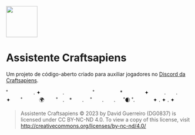 <img src="https://i.imgur.com/WINt2vo.jpg" width=85>
  
# Assistente Craftsapiens 

Um projeto de código-aberto criado para auxiliar jogadores no [Discord da Craftsapiens](https://is.gd/craftsapiens).
<br>


˚　　　　　. ✦ 　　　　.   　 　　　˚　　　　　*　　 　　✦　　　.　　.　　　✦　　˚ 　　　🌍 　　˚　.　*　　. 　˚　　.　　. 　 ˚🌒 ˚.   　 　✦             .                ✦        .        ✦

> Assistente Craftsapiens © 2023 by David Guerreiro (DG0837) is licensed under CC BY-NC-ND 4.0. To view a copy of this license, visit http://creativecommons.org/licenses/by-nc-nd/4.0/

